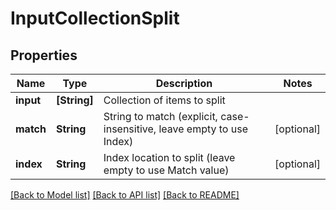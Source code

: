 # InputCollectionSplit

## Properties
Name | Type | Description | Notes
------------ | ------------- | ------------- | -------------
**input** | **[String]** | Collection of items to split | 
**match** | **String** | String to match (explicit, case-insensitive, leave empty to use Index) | [optional] 
**index** | **String** | Index location to split (leave empty to use Match value) | [optional] 

[[Back to Model list]](../README.md#documentation-for-models) [[Back to API list]](../README.md#documentation-for-api-endpoints) [[Back to README]](../README.md)


